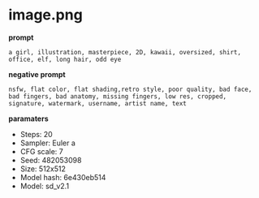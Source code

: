 # image.png

**prompt**
```
a girl, illustration, masterpiece, 2D, kawaii, oversized, shirt, office, elf, long hair, odd eye
```

**negative prompt**
```
nsfw, flat color, flat shading,retro style, poor quality, bad face, bad fingers, bad anatomy, missing fingers, low res, cropped, signature, watermark, username, artist name, text
```

**paramaters**
* Steps: 20
* Sampler: Euler a
* CFG scale: 7
* Seed: 482053098
* Size: 512x512
* Model hash: 6e430eb514
* Model: sd_v2.1
